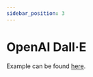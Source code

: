 ```yaml
---
sidebar_position: 3
---
```


# OpenAI Dall·E
Example can be found [here](https://github.com/langchain4j/langchain4j-examples/blob/main/open-ai-examples/src/main/java/OpenAiImageModelExamples.java).
